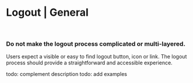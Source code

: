 # Logout | General
<br>


### Do not make the logout process complicated or multi-layered.

Users expect a visible or easy to find logout button, icon or link. The logout process should provide a straightforward and accessible experience.

todo: complement description
todo: add examples

<br>